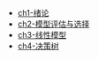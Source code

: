 - [ch1-绪论](ch1-绪论.md)
- [ch2-模型评估与选择](ch2-模型评估与选择.md)
- [ch3-线性模型](ch3-线性模型.md)
- [ch4-决策树](ch4-决策树.md)